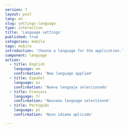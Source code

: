 ```yaml
---
version: 7
layout: post
lang: en
slug: settings-language
type: interactive
title: 'Language settings'
published: true
categories: mobile
tags: mobile
introduction: 'Choose a language for the application.'
component: language
action:
  - title: English
    language: en
    confirmation: 'New language applied'
  - title: Español
    language: es
    confirmation: 'Nuevo lenguaje seleccionado'
  - title: Français
    language: fr
    confirmation: 'Nouveau language selectionné'
  - title: Português
    language: pt
    confirmation: 'Novo idioma aplicado'

---
```


